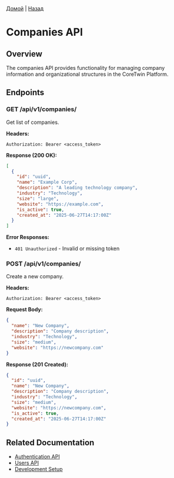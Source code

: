 [Домой](../README.md) | [Назад](../content/Description_for_agents.md)

# Companies API

## Overview

The companies API provides functionality for managing company information and organizational structures in the CoreTwin Platform.

## Endpoints

### GET /api/v1/companies/

Get list of companies.

**Headers:**
```
Authorization: Bearer <access_token>
```

**Response (200 OK):**
```json
[
  {
    "id": "uuid",
    "name": "Example Corp",
    "description": "A leading technology company",
    "industry": "Technology",
    "size": "large",
    "website": "https://example.com",
    "is_active": true,
    "created_at": "2025-06-27T14:17:00Z"
  }
]
```

**Error Responses:**
- `401 Unauthorized` - Invalid or missing token

### POST /api/v1/companies/

Create a new company.

**Headers:**
```
Authorization: Bearer <access_token>
```

**Request Body:**
```json
{
  "name": "New Company",
  "description": "Company description",
  "industry": "Technology",
  "size": "medium",
  "website": "https://newcompany.com"
}
```

**Response (201 Created):**
```json
{
  "id": "uuid",
  "name": "New Company",
  "description": "Company description",
  "industry": "Technology",
  "size": "medium",
  "website": "https://newcompany.com",
  "is_active": true,
  "created_at": "2025-06-27T14:17:00Z"
}
```

## Related Documentation

- [Authentication API](authentication.md)
- [Users API](users.md)
- [Development Setup](../development/setup.md)
